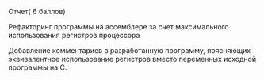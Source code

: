 Отчет( 6 баллов)

Рефакторинг программы на ассемблере за счет максимального использования регистров процессора

Добавление комментариев в разработанную программу, поясняющих эквивалентное использование регистров вместо переменных исходной программы на C.
